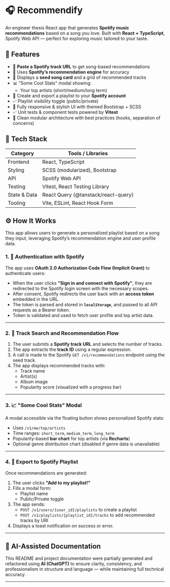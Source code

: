 # 🎧 Recommendify

An engineer thesis React app that generates **Spotify music recommendations** based on a song you love. Built with **React + TypeScript**, Spotify Web API — perfect for exploring music tailored to your taste.

## 🌟 Features

- 🔗 **Paste a Spotify track URL** to get song-based recommendations
- 🧠 Uses **Spotify’s recommendation engine** for accuracy
- 🎯 Displays a **seed song card** and a grid of recommended tracks
- 📊 "Some Cool Stats" modal showing:
  - Your top artists (short/medium/long term)
- 🎵 Create and export a playlist to your **Spotify account**
- ✅ Playlist visibility toggle (public/private)
- 🌈 Fully responsive & stylish UI with themed Bootstrap + SCSS
- ✅ Unit tests & component tests powered by **Vitest**
- 🚀 Clean modular architecture with best practices (hooks, separation of concerns)

## 🧪 Tech Stack

| Category        | Tools / Libraries                         |
|----------------|--------------------------------------------|
| Frontend       | React, TypeScript                         |
| Styling        | SCSS (modularized), Bootstrap             |
| API            | Spotify Web API                           |
| Testing        | Vitest, React Testing Library             |
| State & Data   | React Query (@tanstack/react-query)       |
| Tooling        | Vite, ESLint, React Hook Form             |

## ⚙️ How It Works

This app allows users to generate a personalized playlist based on a song they input, leveraging Spotify’s recommendation engine and user profile data.

### 1. 🔐 Authentication with Spotify

The app uses **OAuth 2.0 Authorization Code Flow (Implicit Grant)** to authenticate users:

- When the user clicks **"Sign in and connect with Spotify"**, they are redirected to the Spotify login screen with the necessary scopes.
- After consent, Spotify redirects the user back with an **access token** embedded in the URL.
- The token is parsed and stored in **`localStorage`**, and passed to all API requests as a Bearer token.
- Token is validated and used to fetch user profile and top artist data.

---

### 2. 🔎 Track Search and Recommendation Flow

1. The user submits a **Spotify track URL** and selects the number of tracks.
2. The app extracts the **track ID** using a regular expression.
3. A call is made to the Spotify `GET /v1/recommendations` endpoint using the seed track.
4. The app displays recommended tracks with:
   - Track name
   - Artist(s)
   - Album image
   - Popularity score (visualized with a progress bar)

---

### 3. 📈 "Some Cool Stats" Modal

A modal accessible via the floating button shows personalized Spotify stats:

- Uses `/v1/me/top/artists`
- Time ranges: `short_term`, `medium_term`, `long_term`
- Popularity-based **bar chart** for top artists (via **Recharts**)
- Optional genre distribution chart (disabled if genre data is unavailable)

---

### 4. 💾 Export to Spotify Playlist

Once recommendations are generated:

1. The user clicks **"Add to my playlist!"**
2. Fills a modal form:
   - Playlist name
   - Public/Private toggle
3. The app sends:
   - `POST /v1/users/{user_id}/playlists` to create a playlist
   - `POST /v1/playlists/{playlist_id}/tracks` to add recommended tracks by URI
4. Displays a toast notification on success or error.

---


## 🤖 AI-Assisted Documentation

This README and project documentation were partially generated and refactored using **AI (ChatGPT)** to ensure clarity, consistency, and professionalism in structure and language — while maintaining full technical accuracy.

---

